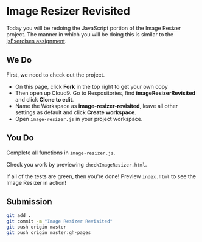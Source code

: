 # Image Resizer Revisited
Today you will be redoing the JavaScript portion of the Image Resizer project.
The manner in which you will be doing this is similar to the [jsExercises assignment](https://github.com/jwang1919/jsExercises-April5-2016).

## We Do
First, we need to check out the project.

* On this page, click **Fork** in the top right to get your own copy
* Then open up Cloud9. Go to Respositories, find **imageResizerRevisited** and click **Clone to edit**.
* Name the Workspace as **image-resizer-revisited**, leave all other settings as default and click **Create workspace**.
* Open `image-resizer.js` in your project workspace.

## You Do
Complete all functions in `image-resizer.js`.

Check you work by previewing `checkImageResizer.html`.

If all of the tests are green, then you're done! Preview `index.html` to see the Image Resizer in action!

## Submission
```bash
git add .
git commit -m "Image Resizer Revisited"
git push origin master
git push origin master:gh-pages
```
